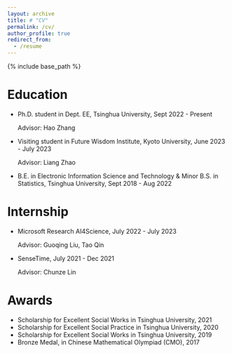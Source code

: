 ```yaml
---
layout: archive
title: # "CV"
permalink: /cv/
author_profile: true
redirect_from:
  - /resume
---
```


{% include base_path %}

Education
======
* Ph.D. student in Dept. EE, Tsinghua University, Sept 2022 - Present
  
  Advisor: Hao Zhang
  
* Visiting student in Future Wisdom Institute, Kyoto University, June 2023 - July 2023
  
  Advisor: Liang Zhao
  
* B.E. in Electronic Information Science and Technology & Minor B.S. in Statistics, Tsinghua University, Sept 2018 - Aug 2022

Internship
======
* Microsoft Research AI4Science, July 2022 - July 2023
  
  Advisor: Guoqing Liu, Tao Qin
  
* SenseTime, July 2021 - Dec 2021
  
  Advisor: Chunze Lin

Awards
======
* Scholarship for Excellent Social Works in Tsinghua University, 2021
* Scholarship for Excellent Social Practice in Tsinghua University, 2020
* Scholarship for Excellent Social Works in Tsinghua University, 2019
* Bronze Medal, in Chinese Mathematical Olympiad (CMO), 2017

